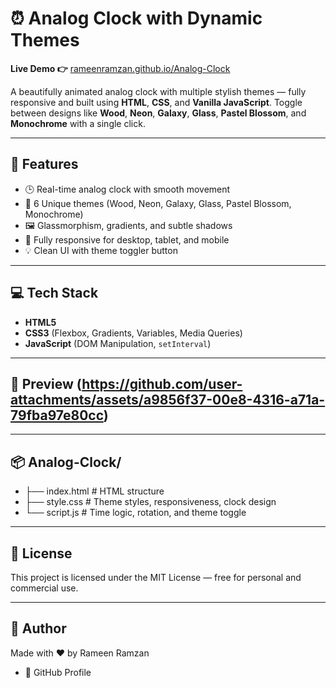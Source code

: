 # ⏰ Analog Clock with Dynamic Themes

**Live Demo 👉** [rameenramzan.github.io/Analog-Clock](https://rameenramzan.github.io/Analog-Clock)

A beautifully animated analog clock with multiple stylish themes — fully responsive and built using **HTML**, **CSS**, and **Vanilla JavaScript**. Toggle between designs like **Wood**, **Neon**, **Galaxy**, **Glass**, **Pastel Blossom**, and **Monochrome** with a single click.

---

## 🌟 Features

- 🕒 Real-time analog clock with smooth movement  
- 🎨 6 Unique themes (Wood, Neon, Galaxy, Glass, Pastel Blossom, Monochrome)  
- 🖼️ Glassmorphism, gradients, and subtle shadows  
- 📱 Fully responsive for desktop, tablet, and mobile  
- 💡 Clean UI with theme toggler button  

---

## 💻 Tech Stack

- **HTML5**  
- **CSS3** (Flexbox, Gradients, Variables, Media Queries)  
- **JavaScript** (DOM Manipulation, `setInterval`)  

---

## 📸 Preview (https://github.com/user-attachments/assets/a9856f37-00e8-4316-a71a-79fba97e80cc)

---

## 📦 Analog-Clock/
- ├── index.html      # HTML structure
- ├── style.css       # Theme styles, responsiveness, clock design
- └── script.js       # Time logic, rotation, and theme toggle

---

## 📄 License
This project is licensed under the MIT License — free for personal and commercial use.

---

## 🙌 Author
Made with ❤️ by Rameen Ramzan
- 🔗 GitHub Profile



